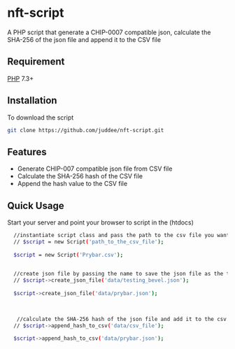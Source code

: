 # nft-script
A PHP script that generate a CHIP-0007 compatible json, calculate the SHA-256 of the json file and append it to the CSV file 
## Requirement
[PHP](https://php.net) 7.3+

## Installation
To download the script 
```bash
git clone https://github.com/juddee/nft-script.git
```
## Features
* Generate CHIP-007 compatible json file from CSV file
* Calculate the SHA-256 hash of the CSV file
* Append the hash value to the CSV file

## Quick Usage
Start your server and point your browser to script in the (htdocs)
```bash
  //instantiate script class and pass the path to the csv file you want to work with
  // $script = new Script('path_to_the_csv_file');
  
  $script = new Script('Prybar.csv');

  
  //create json file by passing the name to save the json file as the the folder to save it to
  // $script->create_json_file('data/testing_bevel.json');
  
  $script->create_json_file('data/prybar.json');

  
  
   //calculate the SHA-256 hash of the json file and add it to the csv file
  // $script->append_hash_to_csv('data/csv_file');
  
  $script->append_hash_to_csv('data/prybar.json');
  
  
```

